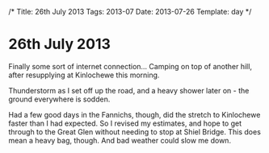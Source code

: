 /*
Title: 26th July 2013
Tags: 2013-07
Date: 2013-07-26
Template: day
*/

# 26th July 2013

Finally some sort of internet connection… Camping on top of another hill, after resupplying at Kinlochewe this morning.

Thunderstorm as I set off up the road, and a heavy shower later on - the ground everywhere is sodden.

Had a few good days in the Fannichs, though, did the stretch to Kinlochewe faster than I had expected. So I revised my estimates, and hope to get through to the Great Glen without needing to stop at Shiel Bridge. This does mean a heavy bag, though. And bad weather could slow me down.